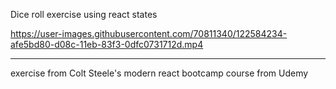 Dice roll exercise using react states

https://user-images.githubusercontent.com/70811340/122584234-afe5bd80-d08c-11eb-83f3-0dfc0731712d.mp4

---

exercise from Colt Steele's modern react bootcamp course from Udemy
